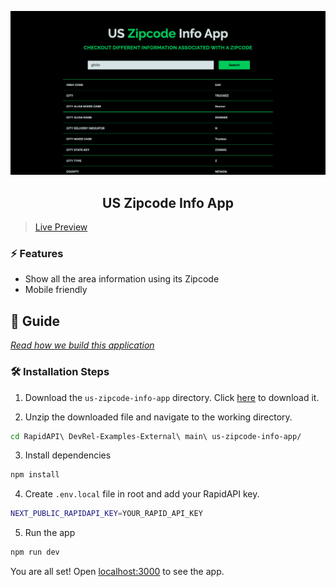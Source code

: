 ![cover](assets/cover.png)

<div align="center">
	<h2>US Zipcode Info App</h2>
</div>

> [Live Preview](https://rapidapi-example-us-zipcode-info-app.vercel.app/)

### ⚡️ Features

- Show all the area information using its Zipcode
- Mobile friendly

## 📖 Guide

[*Read how we build this application*](https://rapidapi.com/guides/build-us-zip-code-info-app)

### 🛠️ Installation Steps

1. Download the `us-zipcode-info-app` directory. Click [here](https://download-directory.github.io/?url=https://github.com/RapidAPI/DevRel-Examples-External/tree/main/us-zipcode-info-app) to download it.

2. Unzip the downloaded file and navigate to the working directory.

```bash
cd RapidAPI\ DevRel-Examples-External\ main\ us-zipcode-info-app/
```

3. Install dependencies

```bash
npm install
```

4. Create `.env.local` file in root and add your RapidAPI key.

```bash
NEXT_PUBLIC_RAPIDAPI_KEY=YOUR_RAPID_API_KEY
```

5. Run the app

```bash
npm run dev
```

You are all set! Open [localhost:3000](http://localhost:3000/) to see the app.
